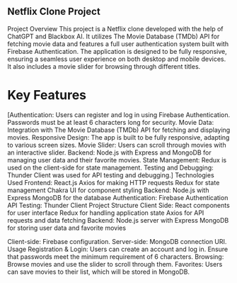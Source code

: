 ## Netflix Clone Project
Project Overview
This project is a Netflix clone developed with the help of ChatGPT and Blackbox AI. It utilizes The Movie Database (TMDb) API for fetching movie data and features a full user authentication system built with Firebase Authentication. The application is designed to be fully responsive, ensuring a seamless user experience on both desktop and mobile devices. It also includes a movie slider for browsing through different titles.

# Key Features
[Authentication: Users can register and log in using Firebase Authentication. Passwords must be at least 6 characters long for security.
Movie Data: Integration with The Movie Database (TMDb) API for fetching and displaying movies.
Responsive Design: The app is built to be fully responsive, adapting to various screen sizes.
Movie Slider: Users can scroll through movies with an interactive slider.
Backend: Node.js with Express and MongoDB for managing user data and their favorite movies.
State Management: Redux is used on the client-side for state management.
Testing and Debugging: Thunder Client was used for API testing and debugging.]
Technologies Used
Frontend:
React.js
Axios for making HTTP requests
Redux for state management
Chakra UI for component styling
Backend:
Node.js with Express
MongoDB for the database
Authentication:
Firebase Authentication
API Testing:
Thunder Client
Project Structure
Client Side:
React components for user interface
Redux for handling application state
Axios for API requests and data fetching
Backend:
Node.js server with Express
MongoDB for storing user data and favorite movies


Client-side: Firebase configuration.
Server-side: MongoDB connection URI.
Usage
Registration & Login: Users can create an account and log in. Ensure that passwords meet the minimum requirement of 6 characters.
Browsing: Browse movies and use the slider to scroll through them.
Favorites: Users can save movies to their list, which will be stored in MongoDB.

